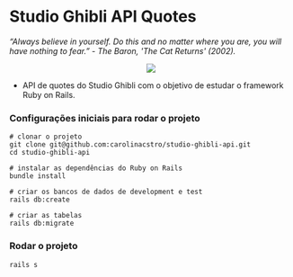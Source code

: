 # Studio Ghibli API Quotes

*“Always believe in yourself. Do this and no matter where you are, you will have nothing to fear.”*
*- The Baron, 'The Cat Returns' (2002).*

<p align="center">
  <img src="https://i.pinimg.com/originals/55/4f/85/554f85ce2c375d4f5b1f9b94411b2682.gif" margin-left="100px" />
 </p>

- API de quotes do Studio Ghibli com o objetivo de estudar o framework Ruby on Rails.

### Configurações iniciais para rodar o projeto

```
# clonar o projeto
git clone git@github.com:carolinacstro/studio-ghibli-api.git
cd studio-ghibli-api

# instalar as dependências do Ruby on Rails
bundle install

# criar os bancos de dados de development e test
rails db:create

# criar as tabelas
rails db:migrate
``` 

### Rodar o projeto
``` 
rails s
``` 
